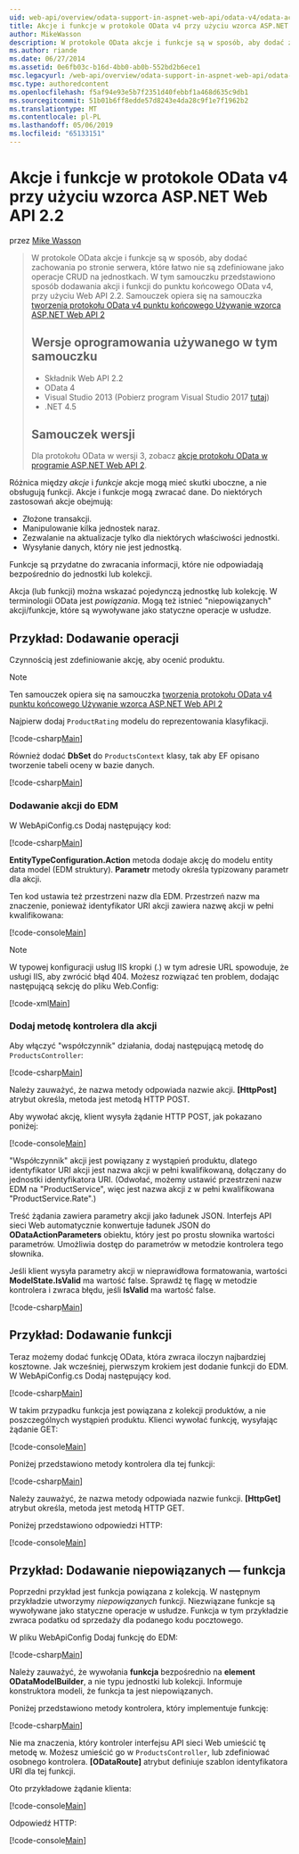 ```yaml
---
uid: web-api/overview/odata-support-in-aspnet-web-api/odata-v4/odata-actions-and-functions
title: Akcje i funkcje w protokole OData v4 przy użyciu wzorca ASP.NET Web API 2.2 | Dokumentacja firmy Microsoft
author: MikeWasson
description: W protokole OData akcje i funkcje są w sposób, aby dodać zachowania po stronie serwera, które łatwo nie są zdefiniowane jako operacje CRUD na jednostkach. Ten samouczek pokazuje, jak...
ms.author: riande
ms.date: 06/27/2014
ms.assetid: 0e6fb03c-b16d-4bb0-ab0b-552bd2b6ece1
msc.legacyurl: /web-api/overview/odata-support-in-aspnet-web-api/odata-v4/odata-actions-and-functions
msc.type: authoredcontent
ms.openlocfilehash: f5af94e93e5b7f2351d40febbf1a468d635c9db1
ms.sourcegitcommit: 51b01b6ff8edde57d8243e4da28c9f1e7f1962b2
ms.translationtype: MT
ms.contentlocale: pl-PL
ms.lasthandoff: 05/06/2019
ms.locfileid: "65133151"
---
```

# <a name="actions-and-functions-in-odata-v4-using-aspnet-web-api-22"></a>Akcje i funkcje w protokole OData v4 przy użyciu wzorca ASP.NET Web API 2.2

przez [Mike Wasson](https://github.com/MikeWasson)

> W protokole OData akcje i funkcje są w sposób, aby dodać zachowania po stronie serwera, które łatwo nie są zdefiniowane jako operacje CRUD na jednostkach. W tym samouczku przedstawiono sposób dodawania akcji i funkcji do punktu końcowego OData v4, przy użyciu Web API 2.2. Samouczek opiera się na samouczka [tworzenia protokołu OData v4 punktu końcowego Używanie wzorca ASP.NET Web API 2](create-an-odata-v4-endpoint.md)
>
> ## <a name="software-versions-used-in-the-tutorial"></a>Wersje oprogramowania używanego w tym samouczku
>
> - Składnik Web API 2.2
> - OData 4
> - Visual Studio 2013 (Pobierz program Visual Studio 2017 [tutaj](https://visualstudio.microsoft.com/downloads/?utm_medium=microsoft&utm_source=docs.microsoft.com&utm_campaign=button+cta&utm_content=download+vs2017))
> - .NET 4.5
>
> ## <a name="tutorial-versions"></a>Samouczek wersji
>
> Dla protokołu OData w wersji 3, zobacz [akcje protokołu OData w programie ASP.NET Web API 2](../odata-v3/odata-actions.md).

Różnica między *akcje* i *funkcje* akcje mogą mieć skutki uboczne, a nie obsługują funkcji. Akcje i funkcje mogą zwracać dane. Do niektórych zastosowań akcje obejmują:

- Złożone transakcji.
- Manipulowanie kilka jednostek naraz.
- Zezwalanie na aktualizacje tylko dla niektórych właściwości jednostki.
- Wysyłanie danych, który nie jest jednostką.

Funkcje są przydatne do zwracania informacji, które nie odpowiadają bezpośrednio do jednostki lub kolekcji.

Akcja (lub funkcji) można wskazać pojedynczą jednostkę lub kolekcję. W terminologii OData jest *powiązania*. Mogą też istnieć &quot;niepowiązanych&quot; akcji/funkcje, które są wywoływane jako statyczne operacje w usłudze.

## <a name="example-adding-an-action"></a>Przykład: Dodawanie operacji

Czynnością jest zdefiniowanie akcję, aby ocenić produktu.

> [!NOTE]
> Ten samouczek opiera się na samouczka [tworzenia protokołu OData v4 punktu końcowego Używanie wzorca ASP.NET Web API 2](create-an-odata-v4-endpoint.md)

Najpierw dodaj `ProductRating` modelu do reprezentowania klasyfikacji.

[!code-csharp[Main](odata-actions-and-functions/samples/sample1.cs)]

Również dodać **DbSet** do `ProductsContext` klasy, tak aby EF opisano tworzenie tabeli oceny w bazie danych.

[!code-csharp[Main](odata-actions-and-functions/samples/sample2.cs)]

### <a name="add-the-action-to-the-edm"></a>Dodawanie akcji do EDM

W WebApiConfig.cs Dodaj następujący kod:

[!code-csharp[Main](odata-actions-and-functions/samples/sample3.cs)]

**EntityTypeConfiguration.Action** metoda dodaje akcję do modelu entity data model (EDM struktury). **Parametr** metody określa typizowany parametr dla akcji.

Ten kod ustawia też przestrzeni nazw dla EDM. Przestrzeń nazw ma znaczenie, ponieważ identyfikator URI akcji zawiera nazwę akcji w pełni kwalifikowana:

[!code-console[Main](odata-actions-and-functions/samples/sample4.cmd)]

> [!NOTE]
> W typowej konfiguracji usług IIS kropki (.) w tym adresie URL spowoduje, że usługi IIS, aby zwrócić błąd 404. Możesz rozwiązać ten problem, dodając następującą sekcję do pliku Web.Config:

[!code-xml[Main](odata-actions-and-functions/samples/sample5.xml)]

### <a name="add-a-controller-method-for-the-action"></a>Dodaj metodę kontrolera dla akcji

Aby włączyć &quot;współczynnik&quot; działania, dodaj następującą metodę do `ProductsController`:

[!code-csharp[Main](odata-actions-and-functions/samples/sample6.cs)]

Należy zauważyć, że nazwa metody odpowiada nazwie akcji. **[HttpPost]** atrybut określa, metoda jest metodą HTTP POST.

Aby wywołać akcję, klient wysyła żądanie HTTP POST, jak pokazano poniżej:

[!code-console[Main](odata-actions-and-functions/samples/sample7.cmd)]

&quot;Współczynnik&quot; akcji jest powiązany z wystąpień produktu, dlatego identyfikator URI akcji jest nazwa akcji w pełni kwalifikowaną, dołączany do jednostki identyfikatora URI. (Odwołać, możemy ustawić przestrzeni nazw EDM na &quot;ProductService&quot;, więc jest nazwa akcji z w pełni kwalifikowana &quot;ProductService.Rate&quot;.)

Treść żądania zawiera parametry akcji jako ładunek JSON. Interfejs API sieci Web automatycznie konwertuje ładunek JSON do **ODataActionParameters** obiektu, który jest po prostu słownika wartości parametrów. Umożliwia dostęp do parametrów w metodzie kontrolera tego słownika.

Jeśli klient wysyła parametry akcji w nieprawidłowa formatowania, wartości **ModelState.IsValid** ma wartość false. Sprawdź tę flagę w metodzie kontrolera i zwraca błędu, jeśli **IsValid** ma wartość false.

[!code-csharp[Main](odata-actions-and-functions/samples/sample8.cs)]

## <a name="example-adding-a-function"></a>Przykład: Dodawanie funkcji

Teraz możemy dodać funkcję OData, która zwraca iloczyn najbardziej kosztowne. Jak wcześniej, pierwszym krokiem jest dodanie funkcji do EDM. W WebApiConfig.cs Dodaj następujący kod.

[!code-csharp[Main](odata-actions-and-functions/samples/sample9.cs)]

W takim przypadku funkcja jest powiązana z kolekcji produktów, a nie poszczególnych wystąpień produktu. Klienci wywołać funkcję, wysyłając żądanie GET:

[!code-console[Main](odata-actions-and-functions/samples/sample10.cmd)]

Poniżej przedstawiono metody kontrolera dla tej funkcji:

[!code-csharp[Main](odata-actions-and-functions/samples/sample11.cs)]

Należy zauważyć, że nazwa metody odpowiada nazwie funkcji. **[HttpGet]** atrybut określa, metoda jest metodą HTTP GET.

Poniżej przedstawiono odpowiedzi HTTP:

[!code-console[Main](odata-actions-and-functions/samples/sample12.cmd)]

## <a name="example-adding-an-unbound-function"></a>Przykład: Dodawanie niepowiązanych — funkcja

Poprzedni przykład jest funkcja powiązana z kolekcją. W następnym przykładzie utworzymy *niepowiązanych* funkcji. Niezwiązane funkcje są wywoływane jako statyczne operacje w usłudze. Funkcja w tym przykładzie zwraca podatku od sprzedaży dla podanego kodu pocztowego.

W pliku WebApiConfig Dodaj funkcję do EDM:

[!code-csharp[Main](odata-actions-and-functions/samples/sample13.cs)]

Należy zauważyć, że wywołania **funkcja** bezpośrednio na **element ODataModelBuilder**, a nie typu jednostki lub kolekcji. Informuje konstruktora modeli, że funkcja ta jest niepowiązanych.

Poniżej przedstawiono metody kontrolera, który implementuje funkcję:

[!code-csharp[Main](odata-actions-and-functions/samples/sample14.cs)]

Nie ma znaczenia, który kontroler interfejsu API sieci Web umieścić tę metodę w. Możesz umieścić go w `ProductsController`, lub zdefiniować osobnego kontrolera. **[ODataRoute]** atrybut definiuje szablon identyfikatora URI dla tej funkcji.

Oto przykładowe żądanie klienta:

[!code-console[Main](odata-actions-and-functions/samples/sample15.cmd)]

Odpowiedź HTTP:

[!code-console[Main](odata-actions-and-functions/samples/sample16.cmd)]

